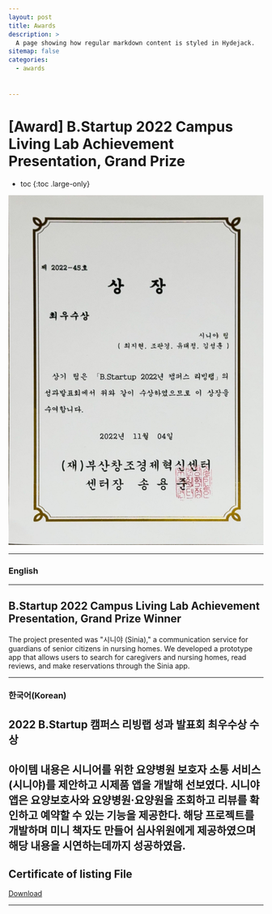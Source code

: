 ```yaml
---
layout: post
title: Awards
description: >
  A page showing how regular markdown content is styled in Hydejack.
sitemap: false
categories:
  - awards


---
```

# [Award] B.Startup 2022 Campus Living Lab Achievement Presentation, Grand Prize

* toc
{:toc .large-only}

![screenshot](/assets/img/blog/example-content-senior.png)

---

### English
---
## B.Startup 2022 Campus Living Lab Achievement Presentation, Grand Prize Winner
The project presented was "시니야 (Sinia)," a communication service for guardians of senior citizens in nursing homes. We developed a prototype app that allows users to search for caregivers and nursing homes, read reviews, and make reservations through the Sinia app.

  
---

### 한국어(Korean)
## 2022 B.Startup 캠퍼스 리빙랩 성과 발표회 최우수상 수상
  
아이템 내용은 시니어를 위한 요양병원 보호자 소통 서비스(시니야)를 제안하고 시제품 앱을 개발해 선보였다. 시니야 앱은 요양보호사와 요양병원·요양원을 조회하고 리뷰를 확인하고 예약할 수 있는 기능을 제공한다. 해당 프로젝트를 개발하며 미니 책자도 만들어 심사위원에게 제공하였으며 해당 내용을 시연하는데까지 성공하였음.
---

## Certificate of listing File
[Download](https://bit.ly/3VKdAuI)

---